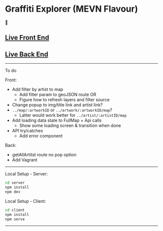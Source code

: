 # Graffiti Explorer (MEVN Flavour)

:art:

## [Live Front End](https://graffiti-explorer.netlify.app/)

## [Live Back End](https://graffiti-explorer-backend.herokuapp.com/)

---

To do

Front:

- Add filter by artist to map
  - Add filter param to geoJSON route OR
  - Figure how to refresh layers and filter source
- Change popup to img/title link and artist link?
- `../map/:artworkID` or `../artwork/:artworkID/map`?
  - Latter would work better for `../artist/:artistID/map`
- Add loading data state to FullMap + Api calls
  - Show some loading screen & transition when done
- API try/catches
  - Add error component

Back:

- getAllArtitst route no pop option
- Add Vagrant

---

Local Setup - Server:

```bash
cd server
npm install
npm dev
```

Local Setup - Client:

```bash
cd client
npm install
npm serve
```

---
